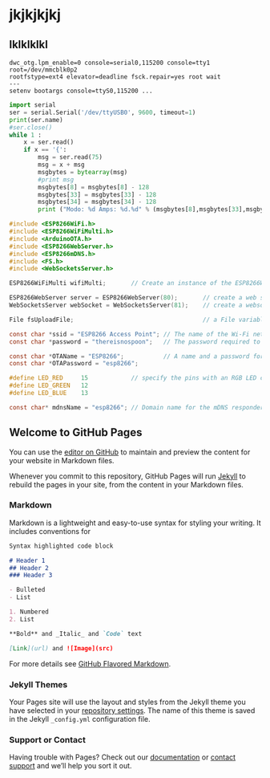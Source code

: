 # jkjkjkjkj
## lklklklkl

```console
dwc_otg.lpm_enable=0 console=serial0,115200 console=tty1 root=/dev/mmcblk0p2 
rootfstype=ext4 elevator=deadline fsck.repair=yes root wait
---
setenv bootargs console=ttyS0,115200 ...
```
```python
import serial
ser = serial.Serial('/dev/ttyUSB0', 9600, timeout=1)
print(ser.name)
#ser.close()
while 1 :
    x = ser.read()
    if x == '{':
        msg = ser.read(75)
        msg = x + msg
        msgbytes = bytearray(msg)
        #print msg
        msgbytes[8] = msgbytes[8] - 128
        msgbytes[33] = msgbytes[33] - 128
        msgbytes[34] = msgbytes[34] - 128
        print ("Modo: %d Amps: %d.%d" % (msgbytes[8],msgbytes[33],msgbytes[34]))
```
```C
#include <ESP8266WiFi.h>
#include <ESP8266WiFiMulti.h>
#include <ArduinoOTA.h>
#include <ESP8266WebServer.h>
#include <ESP8266mDNS.h>
#include <FS.h>
#include <WebSocketsServer.h>

ESP8266WiFiMulti wifiMulti;       // Create an instance of the ESP8266WiFiMulti class, called 'wifiMulti'

ESP8266WebServer server = ESP8266WebServer(80);       // create a web server on port 80
WebSocketsServer webSocket = WebSocketsServer(81);    // create a websocket server on port 81

File fsUploadFile;                                    // a File variable to temporarily store the received file

const char *ssid = "ESP8266 Access Point"; // The name of the Wi-Fi network that will be created
const char *password = "thereisnospoon";   // The password required to connect to it, leave blank for an open network

const char *OTAName = "ESP8266";           // A name and a password for the OTA service
const char *OTAPassword = "esp8266";

#define LED_RED     15            // specify the pins with an RGB LED connected
#define LED_GREEN   12
#define LED_BLUE    13

const char* mdnsName = "esp8266"; // Domain name for the mDNS responder
```

## Welcome to GitHub Pages

You can use the [editor on GitHub](https://github.com/vicen-t/imax-charge-station/edit/master/README.md) to maintain and preview the content for your website in Markdown files.

Whenever you commit to this repository, GitHub Pages will run [Jekyll](https://jekyllrb.com/) to rebuild the pages in your site, from the content in your Markdown files.

### Markdown

Markdown is a lightweight and easy-to-use syntax for styling your writing. It includes conventions for

```markdown
Syntax highlighted code block

# Header 1
## Header 2
### Header 3

- Bulleted
- List

1. Numbered
2. List

**Bold** and _Italic_ and `Code` text

[Link](url) and ![Image](src)
```

For more details see [GitHub Flavored Markdown](https://guides.github.com/features/mastering-markdown/).

### Jekyll Themes

Your Pages site will use the layout and styles from the Jekyll theme you have selected in your [repository settings](https://github.com/vicen-t/imax-charge-station/settings). The name of this theme is saved in the Jekyll `_config.yml` configuration file.

### Support or Contact

Having trouble with Pages? Check out our [documentation](https://help.github.com/categories/github-pages-basics/) or [contact support](https://github.com/contact) and we’ll help you sort it out.

